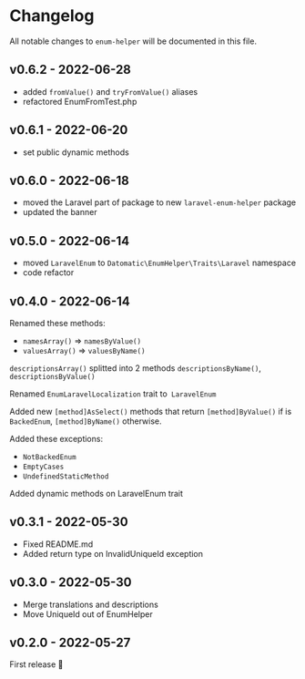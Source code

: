 # Changelog

All notable changes to `enum-helper` will be documented in this file.

## v0.6.2 - 2022-06-28

- added `fromValue()` and `tryFromValue()` aliases
- refactored EnumFromTest.php

## v0.6.1 - 2022-06-20

- set public dynamic methods

## v0.6.0 - 2022-06-18

- moved the Laravel part of package to new `laravel-enum-helper` package
- updated the banner

## v0.5.0 - 2022-06-14

- moved `LaravelEnum` to `Datomatic\EnumHelper\Traits\Laravel` namespace
- code refactor

## v0.4.0 - 2022-06-14

Renamed these methods:

- `namesArray()` => `namesByValue()`
- `valuesArray()` => `valuesByName()`

`descriptionsArray()` splitted into 2 methods `descriptionsByName()`, `descriptionsByValue()`

Renamed `EnumLaravelLocalization` trait to` LaravelEnum`

Added new `[method]AsSelect()` methods that return `[method]ByValue()` if is `BackedEnum`, `[method]ByName()` otherwise.

Added these exceptions:

- `NotBackedEnum`
- `EmptyCases`
- `UndefinedStaticMethod`

Added dynamic methods on LaravelEnum trait

## v0.3.1 - 2022-05-30

- Fixed README.md
- Added return type on InvalidUniqueId exception

## v0.3.0 - 2022-05-30

- Merge translations and descriptions
- Move UniqueId out of EnumHelper

## v0.2.0 - 2022-05-27

First release 🚀
